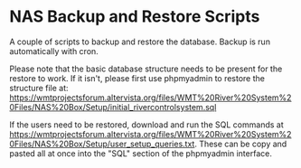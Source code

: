 # NAS Backup and Restore Scripts

A couple of scripts to backup and restore the database. Backup is run automatically with cron.

Please note that the basic database structure needs to be present for the restore to work. If it isn't, please first use phpmyadmin to restore the structure file at: https://wmtprojectsforum.altervista.org/files/WMT%20River%20System%20Files/NAS%20Box/Setup/initial_rivercontrolsystem.sql

If the users need to be restored, download and run the SQL commands at https://wmtprojectsforum.altervista.org/files/WMT%20River%20System%20Files/NAS%20Box/Setup/user_setup_queries.txt. These can be copy and pasted all at once into the "SQL" section of the phpmyadmin interface.
